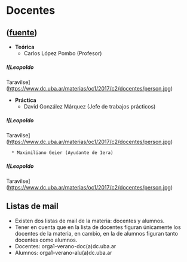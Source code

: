 # Docentes
([fuente](https://campus.exactas.uba.ar/course/view.php?id=1058&section=7))
---
  * **Teórica**
      * Carlos López Pombo (Profesor) 

#####  ![Leopoldo
Taravilse](https://www.dc.uba.ar/materias/oc1/2017/c2/docentes/person.jpg)

  * **Práctica**
      * David González Márquez (Jefe de trabajos prácticos) 

#####  ![Leopoldo
Taravilse](https://www.dc.uba.ar/materias/oc1/2017/c2/docentes/person.jpg)

  

      * Maximiliano Geier (Ayudante de 1era) 

#####  ![Leopoldo
Taravilse](https://www.dc.uba.ar/materias/oc1/2017/c2/docentes/person.jpg)

##  Listas de mail

  * Existen dos listas de mail de la materia: docentes y alumnos. 
  * Tener en cuenta que en la lista de docentes figuran únicamente los docentes de la materia, en cambio, en la de alumnos figuran tanto docentes como alumnos. 
  * Docentes: orga1-verano-doc(a)dc.uba.ar 
  * Alumnos: orga1-verano-alu(a)dc.uba.ar 

